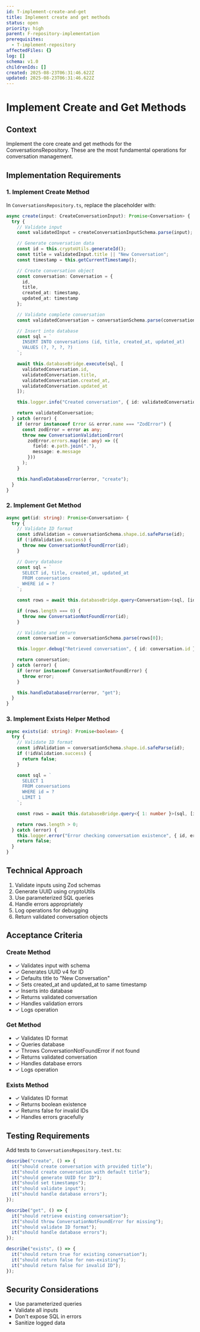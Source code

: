 ```yaml
---
id: T-implement-create-and-get
title: Implement create and get methods
status: open
priority: high
parent: F-repository-implementation
prerequisites:
  - T-implement-repository
affectedFiles: {}
log: []
schema: v1.0
childrenIds: []
created: 2025-08-23T06:31:46.622Z
updated: 2025-08-23T06:31:46.622Z
---
```


# Implement Create and Get Methods

## Context

Implement the core create and get methods for the ConversationsRepository. These are the most fundamental operations for conversation management.

## Implementation Requirements

### 1. Implement Create Method

In `ConversationsRepository.ts`, replace the placeholder with:

```typescript
async create(input: CreateConversationInput): Promise<Conversation> {
  try {
    // Validate input
    const validatedInput = createConversationInputSchema.parse(input);

    // Generate conversation data
    const id = this.cryptoUtils.generateId();
    const title = validatedInput.title || "New Conversation";
    const timestamp = this.getCurrentTimestamp();

    // Create conversation object
    const conversation: Conversation = {
      id,
      title,
      created_at: timestamp,
      updated_at: timestamp
    };

    // Validate complete conversation
    const validatedConversation = conversationSchema.parse(conversation);

    // Insert into database
    const sql = `
      INSERT INTO conversations (id, title, created_at, updated_at)
      VALUES (?, ?, ?, ?)
    `;

    await this.databaseBridge.execute(sql, [
      validatedConversation.id,
      validatedConversation.title,
      validatedConversation.created_at,
      validatedConversation.updated_at
    ]);

    this.logger.info("Created conversation", { id: validatedConversation.id });

    return validatedConversation;
  } catch (error) {
    if (error instanceof Error && error.name === "ZodError") {
      const zodError = error as any;
      throw new ConversationValidationError(
        zodError.errors.map((e: any) => ({
          field: e.path.join("."),
          message: e.message
        }))
      );
    }

    this.handleDatabaseError(error, "create");
  }
}
```

### 2. Implement Get Method

```typescript
async get(id: string): Promise<Conversation> {
  try {
    // Validate ID format
    const idValidation = conversationSchema.shape.id.safeParse(id);
    if (!idValidation.success) {
      throw new ConversationNotFoundError(id);
    }

    // Query database
    const sql = `
      SELECT id, title, created_at, updated_at
      FROM conversations
      WHERE id = ?
    `;

    const rows = await this.databaseBridge.query<Conversation>(sql, [id]);

    if (rows.length === 0) {
      throw new ConversationNotFoundError(id);
    }

    // Validate and return
    const conversation = conversationSchema.parse(rows[0]);

    this.logger.debug("Retrieved conversation", { id: conversation.id });

    return conversation;
  } catch (error) {
    if (error instanceof ConversationNotFoundError) {
      throw error;
    }

    this.handleDatabaseError(error, "get");
  }
}
```

### 3. Implement Exists Helper Method

```typescript
async exists(id: string): Promise<boolean> {
  try {
    // Validate ID format
    const idValidation = conversationSchema.shape.id.safeParse(id);
    if (!idValidation.success) {
      return false;
    }

    const sql = `
      SELECT 1
      FROM conversations
      WHERE id = ?
      LIMIT 1
    `;

    const rows = await this.databaseBridge.query<{ 1: number }>(sql, [id]);

    return rows.length > 0;
  } catch (error) {
    this.logger.error("Error checking conversation existence", { id, error });
    return false;
  }
}
```

## Technical Approach

1. Validate inputs using Zod schemas
2. Generate UUID using cryptoUtils
3. Use parameterized SQL queries
4. Handle errors appropriately
5. Log operations for debugging
6. Return validated conversation objects

## Acceptance Criteria

### Create Method

- ✓ Validates input with schema
- ✓ Generates UUID v4 for ID
- ✓ Defaults title to "New Conversation"
- ✓ Sets created_at and updated_at to same timestamp
- ✓ Inserts into database
- ✓ Returns validated conversation
- ✓ Handles validation errors
- ✓ Logs operation

### Get Method

- ✓ Validates ID format
- ✓ Queries database
- ✓ Throws ConversationNotFoundError if not found
- ✓ Returns validated conversation
- ✓ Handles database errors
- ✓ Logs operation

### Exists Method

- ✓ Validates ID format
- ✓ Returns boolean existence
- ✓ Returns false for invalid IDs
- ✓ Handles errors gracefully

## Testing Requirements

Add tests to `ConversationsRepository.test.ts`:

```typescript
describe("create", () => {
  it("should create conversation with provided title");
  it("should create conversation with default title");
  it("should generate UUID for ID");
  it("should set timestamps");
  it("should validate input");
  it("should handle database errors");
});

describe("get", () => {
  it("should retrieve existing conversation");
  it("should throw ConversationNotFoundError for missing");
  it("should validate ID format");
  it("should handle database errors");
});

describe("exists", () => {
  it("should return true for existing conversation");
  it("should return false for non-existing");
  it("should return false for invalid ID");
});
```

## Security Considerations

- Use parameterized queries
- Validate all inputs
- Don't expose SQL in errors
- Sanitize logged data
